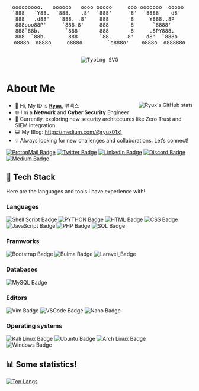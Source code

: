 <pre align="center">
  
ooooooooo.   oooooo   oooo ooooo     ooo ooooooo  ooooo 
`888   `Y88.  `888.   .8'  `888'     `8'  `8888    d8'  
 888   .d88'   `888. .8'    888       8     Y888..8P    
 888ooo88P'     `888.8'     888       8      `8888'     
 888`88b.        `888'      888       8     .8PY888.    
 888  `88b.       888       `88.    .8'    d8'  `888b   
o888o  o888o     o888o        `o888o'    o888o  o88888o
<p align="center">
<img src="https://readme-typing-svg.herokuapp.com?font=Fira+Code&pause=900&color=9400D3&center=true&vCenter=true&width=435&lines=Network+and+Cyber+Security+Engineer" alt="Typing SVG" />
</p></pre>

# About Me

<img align='right' src="https://github-readme-stats.vercel.app/api?username=Ryux01&hide_border=true&border_radius=15&show_icons=true&theme=midnight-purple" alt="Ryux's GitHub stats">

- 👋 Hi, My ID is [**Ryux**](https://x.com/ryux01_), 류엑스
- 🌐 I'm a **Network** and **Cyber Security** Engineer
- 🌱 Currently, exploring new security architectures like Zero Trust and SIEM integration
- 💻 My Blog: [https://medium.com/@ryux01x)](https://medium.com/@ryux01x)
- 💡 Always looking for new challenges and collaborations. Let’s connect!

[![ProtonMail Badge](https://img.shields.io/badge/-ProtonMail-blueviolet?style=flat-square&logo=ProtonMail&logoColor=white)](mailto:ryux01x@protonmail.com)
[![Twitter Badge](https://img.shields.io/badge/-Twitter-1CA0F1?style=flat-square&logo=twitter&logoColor=white)](https://twitter.com/ryux01_)
[![LinkedIn Badge](https://img.shields.io/badge/-LinkedIn-0A66C2?style=flat-square&logo=Linkedin&logoColor=white)](https://www.linkedin.com/in/melissah01/)
[![Discord Badge](https://img.shields.io/badge/-Discord-7289DA?style=flat-square&logo=Discord&logoColor=white)](https://discord.com/users/8877)
[![Medium Badge](https://img.shields.io/badge/-Medium-12100E?style=flat-square&logo=medium&logoColor=white)](https://medium.com/@ryux01x)

## :toolbox: Tech Stack
Here are the languages and tools I have experience with!

### Languages
![Shell Script Badge](https://img.shields.io/badge/-Shell_Script-4EAA25?style=for-the-badge&logo=GNU+Bash&logoColor=white)
![PYTHON Badge](https://img.shields.io/badge/-Python-3776AB?style=for-the-badge&logo=PYTHON&logoColor=white)
![HTML Badge](https://img.shields.io/badge/-HTML-E34F26?style=for-the-badge&logo=HTML5&logoColor=white)
![CSS Badge](https://img.shields.io/badge/-CSS-1572B6?style=for-the-badge&logo=CSS3&logoColor=white)
![JavaScript Badge](https://img.shields.io/badge/-JavaScript-F7DF1E?style=for-the-badge&logo=JavaScript&logoColor=black)
![PHP Badge](https://img.shields.io/badge/-PHP-3178C6?style=for-the-badge&logo=PHP&logoColor=white)
![SQL Badge](https://img.shields.io/badge/-SQL-blueviolet?style=for-the-badge&logo=SQL&logoColor=white)

### Framworks
![Bootstrap Badge](https://img.shields.io/badge/-Bootstrap-blueviolet?style=for-the-badge&logo=Bootstrap&logoColor=white)
![Bulma Badge](https://img.shields.io/badge/-Bulma-ff69b4?style=for-the-badge&logo=Bulma&logoColor=white)
![Laravel_Badge](https://img.shields.io/badge/Laravel-E4405F?style=for-the-badge&logo=Laravel&logoColor=white)

### Databases
![MySQL Badge](https://img.shields.io/badge/-MySQL-9cf?style=for-the-badge&logo=MySQL&logoColor=black)

### Editors
![Vim Badge](https://img.shields.io/badge/-Vim-019733?style=for-the-badge&logo=Vim&logoColor=white)
![VSCode Badge](https://img.shields.io/badge/-VSCode-007ACC?style=for-the-badge&logo=Visual+Studio+Code&logoColor=white)
![Nano Badge](https://img.shields.io/badge/-nano-blueviolet?style=for-the-badge&logo=nano&logoColor=white)

### Operating systems
![Kali Linux Badge](https://img.shields.io/badge/-Kali_Linux-557C94?style=for-the-badge&logo=Kali+Linux&logoColor=white)
![Ubuntu Badge](https://img.shields.io/badge/-Ubuntu-E95420?style=for-the-badge&logo=Ubuntu&logoColor=white)
![Arch Linux Badge](https://img.shields.io/badge/-Arch_Linux-1793D1?style=for-the-badge&logo=Windows&logoColor=white)
![Windows Badge](https://img.shields.io/badge/-Windows-0078D6?style=for-the-badge&logo=Windows&logoColor=white)

## :bar_chart: Some statistics!
[![Top Langs](https://github-readme-stats.vercel.app/api/top-langs/?username=RyuX01&layout=compact)](https://github.com/anuraghazra/github-readme-stats)
